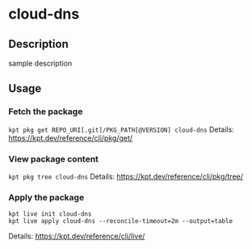 # cloud-dns

## Description
sample description

## Usage

### Fetch the package
`kpt pkg get REPO_URI[.git]/PKG_PATH[@VERSION] cloud-dns`
Details: https://kpt.dev/reference/cli/pkg/get/

### View package content
`kpt pkg tree cloud-dns`
Details: https://kpt.dev/reference/cli/pkg/tree/

### Apply the package
```
kpt live init cloud-dns
kpt live apply cloud-dns --reconcile-timeout=2m --output=table
```
Details: https://kpt.dev/reference/cli/live/
